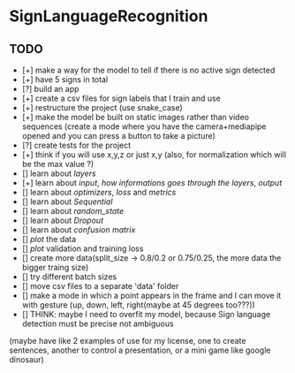 # SignLanguageRecognition

## TODO

- [+] make a way for the model to tell if there is no active sign detected
- [+] have 5 signs in total
- [?] build an app
- [+] create a csv files for sign labels that I train and use
- [+] restructure the project (use snake_case)
- [+] make the model be built on static images rather than video sequences
      (create a mode where you have the camera+mediapipe opened and you can press a button to take a picture)
- [?] create tests for the project
- [+] think if you will use x,y,z or just x,y (also, for normalization which will be the max value ?)
- [] learn about *layers*
- [+] learn about *input*, *how informations goes through the layers*, *output*
- [] learn about *optimizers*, *loss* and *metrics*
- [] learn about *Sequential*
- [] learn about *random_state*
- [] learn about *Dropout*
- [] learn about *confusion matrix*
- [] *plot* the data
- [] *plot* validation and training loss
- [] create more data(split_size -> 0.8/0.2 or 0.75/0.25, the more data the bigger traing size)
- [] try different batch sizes
- [] move csv files to a separate 'data' folder
- [] make a mode in which a point appears in the frame and I can move it with gesture (up, down, left, right(maybe at 45 degrees too???))
- [] THINK: maybe I need to overfit my model, because Sign language detection must be precise not ambiguous

(maybe have like 2 examples of use for my license, one to create sentences, another to control a presentation, or a mini game like google dinosaur)
